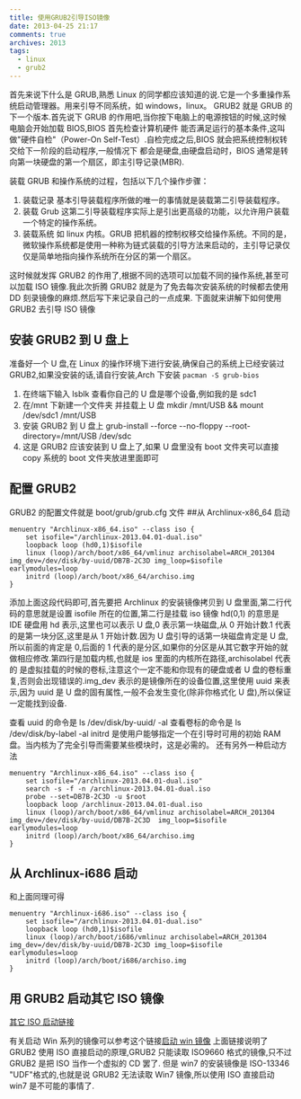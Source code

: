 ```yaml
---
title: 使用GRUB2引导ISO镜像
date: 2013-04-25 21:17
comments: true
archives: 2013
tags:
  - linux
  - grub2
---
```


首先来说下什么是 GRUB,熟悉 Linux 的同学都应该知道的说.它是一个多重操作系统启动管理器。用来引导不同系统，如 windows，linux。
GRUB2 就是 GRUB 的下一个版本.首先说下 GRUB 的作用吧,当你按下电脑上的电源按钮的时候,这时候电脑会开始加载 BIOS,BIOS 首先检查计算机硬件
能否满足运行的基本条件,这叫做"硬件自检"（Power-On Self-Test）.自检完成之后,BIOS 就会把系统控制权转交给下一阶段的启动程序,一般情况下
都会是硬盘,由硬盘启动时，BIOS 通常是转向第一块硬盘的第一个扇区，即主引导记录(MBR).

装载 GRUB 和操作系统的过程，包括以下几个操作步骤：

1. 装载记录 基本引导装载程序所做的唯一的事情就是装载第二引导装载程序。
2. 装载 Grub 这第二引导装载程序实际上是引出更高级的功能，以允许用户装载一个特定的操作系统。
3. 装载系统 如 linux 内核。GRUB 把机器的控制权移交给操作系统。不同的是，微软操作系统都是使用一种称为链式装载的引导方法来启动的，主引导记录仅仅是简单地指向操作系统所在分区的第一个扇区。

这时候就发挥 GRUB2 的作用了,根据不同的选项可以加载不同的操作系统,甚至可以加载 ISO 镜像.我此次折腾 GRUB2 就是为了免去每次安装系统的时候都去使用 DD
刻录镜像的麻烦.然后写下来记录自己的一点成果.
下面就来讲解下如何使用 GRUB2 去引导 ISO 镜像

## 安装 GRUB2 到 U 盘上

准备好一个 U 盘,在 Linux 的操作环境下进行安装,确保自己的系统上已经安装过 GRUB2,如果没安装的话,请自行安装,Arch 下安装 `pacman -S grub-bios`

1. 在终端下输入 lsblk 查看你自己的 U 盘是哪个设备,例如我的是 sdc1
2. 在/mnt 下新建一个文件夹 并挂载上 U 盘 mkdir /mnt/USB && mount /dev/sdc1 /mnt/USB
3. 安装 GRUB2 到 U 盘上 grub-install --force --no-floppy --root-directory=/mnt/USB /dev/sdc
4. 这是 GRUB2 应该安装到 U 盘上了,如果 U 盘里没有 boot 文件夹可以直接 copy 系统的 boot 文件夹放进里面即可

## 配置 GRUB2

GRUB2 的配置文件就是 boot/grub/grub.cfg 文件 ##从 Archlinux-x86_64 启动

```
menuentry "Archlinux-x86_64.iso" --class iso {
	set isofile="/archlinux-2013.04.01-dual.iso"
	loopback loop (hd0,1)$isofile
	linux (loop)/arch/boot/x86_64/vmlinuz archisolabel=ARCH_201304 img_dev=/dev/disk/by-uuid/DB7B-2C3D img_loop=$isofile earlymodules=loop
	initrd (loop)/arch/boot/x86_64/archiso.img
}
```

添加上面这段代码即可,首先要把 Archlinux 的安装镜像拷贝到 U 盘里面,第二行代码的意思就是设置 isofile 所在的位置,第二行是挂载 iso 镜像 hd(0,1)
的意思是 IDE 硬盘用 hd 表示,这里也可以表示 U 盘,0 表示第一块磁盘,从 0 开始计数.1 代表的是第一块分区,这里是从 1 开始计数.因为 U 盘引导的话第一块磁盘肯定是
U 盘,所以前面的肯定是 0,后面的 1 代表的是分区,如果你的分区是从其它数字开始的就做相应修改.第四行是加载内核,也就是 ios 里面的内核所在路径,archisolabel 代表的
是虚拟挂载的时候的卷标,注意这个一定不能和你现有的硬盘或者 U 盘的卷标重复,否则会出现错误的.img_dev 表示的是镜像所在的设备位置,这里使用 uuid 来表示,因为 uuid 是
U 盘的固有属性,一般不会发生变化(除非你格式化 U 盘),所以保证一定能找到设备.

查看 uuid 的命令是 ls /dev/disk/by-uuid/ -al 查看卷标的命令是 ls /dev/disk/by-label -al﻿ initrd 是使用户能够指定一个在引导时可用的初始 RAM 盘。当内核为了完全引导而需要某些模块时，这是必需的。
还有另外一种启动方法

```
menuentry "Archlinux-x86_64.iso" --class iso {
	set isofile="/archlinux-2013.04.01-dual.iso"
	search -s -f -n /archlinux-2013.04.01-dual.iso
	probe --set=DB7B-2C3D -u $root
	loopback loop /archlinux-2013.04.01-dual.iso
	linux (loop)/arch/boot/x86_64/vmlinuz archisolabel=ARCH_201304 img_dev=/dev/disk/by-uuid/DB7B-2C3D  img_loop=$isofile earlymodules=loop
	initrd (loop)/arch/boot/x86_64/archiso.img
}
```

## 从 Archlinux-i686 启动

和上面同理可得

```
menuentry "Archlinux-i686.iso" --class iso {
	set isofile="/archlinux-2013.04.01-dual.iso"
	loopback loop (hd0,1)$isofile
	linux (loop)/arch/boot/i686/vmlinuz archisolabel=ARCH_201304 img_dev=/dev/disk/by-uuid/DB7B-2C3D img_loop=$isofile earlymodules=loop
	initrd (loop)/arch/boot/i686/archiso.img
}
```

## 用 GRUB2 启动其它 ISO 镜像

[其它 ISO 启动链接](http://askubuntu.com/questions/141940/how-to-boot-live-iso-images)

有关启动 Win 系列的镜像可以参考这个链接[启动 win 镜像](http://superuser.com/questions/154133/grub-boot-from-iso/154204#154204)
上面链接说明了 GRUB2 使用 ISO 直接启动的原理,GRUB2 只能读取 ISO9660 格式的镜像,只不过 GRUB2 是把 ISO 当作一个虚拟的 CD 罢了.
但是 win7 的安装镜像是 ISO-13346 "UDF"格式的,也就是说 GRUB2 无法读取 Win7 镜像,所以使用 ISO 直接启动 win7 是不可能的事情了.
